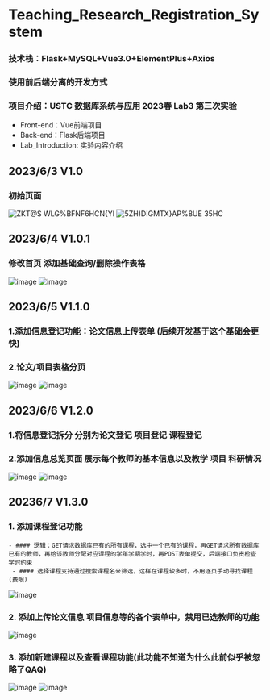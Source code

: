 # Teaching_Research_Registration_System
### 技术栈：Flask+MySQL+Vue3.0+ElementPlus+Axios
### 使用前后端分离的开发方式
### 项目介绍：USTC 数据库系统与应用 2023春 Lab3 第三次实验
- Front-end：Vue前端项目
- Back-end：Flask后端项目
- Lab_Introduction: 实验内容介绍

## 2023/6/3 V1.0
### 初始页面
 ![ZK$T@S WLG%BFNF6HCN${YI](https://github.com/ChowRunFa/Teaching_Research_Registration_System/assets/97417202/efdf6941-db1c-48a1-ada9-26f0e06ba739)
 ![5ZH)DIGMTX}AP%8UE 35HC](https://github.com/ChowRunFa/Teaching_Research_Registration_System/assets/97417202/6a8bbe4f-4ee3-44d2-bb40-9fee80e68328)

## 2023/6/4 V1.0.1
### 修改首页 添加基础查询/删除操作表格
![image](https://github.com/ChowRunFa/Teaching_Research_Registration_System/assets/97417202/81f7efae-4131-42d4-8390-1b5cbceff420)
![image](https://github.com/ChowRunFa/Teaching_Research_Registration_System/assets/97417202/7c3a059c-5353-45d0-8867-a427ea689b3f)

## 2023/6/5 V1.1.0
### 1.添加信息登记功能：论文信息上传表单  (后续开发基于这个基础会更快)
### 2.论文/项目表格分页
![image](https://github.com/ChowRunFa/Teaching_Research_Registration_System/assets/97417202/2b3a72de-11a8-4308-a2b5-85069a6ad617)
![image](https://github.com/ChowRunFa/Teaching_Research_Registration_System/assets/97417202/631c0c5c-ff55-4f87-a861-ec9c3978a16b)

## 2023/6/6 V1.2.0
### 1.将信息登记拆分  分别为论文登记  项目登记 课程登记   
### 2.添加信息总览页面  展示每个教师的基本信息以及教学 项目 科研情况
![image](https://github.com/ChowRunFa/Teaching_Research_Registration_System/assets/97417202/65c73464-174c-4cfe-9df9-3c208d4ae610)
![image](https://github.com/ChowRunFa/Teaching_Research_Registration_System/assets/97417202/ffcf3119-e67f-4d34-8016-7a0a8e569c37)
## 20236/7 V1.3.0
 ### 1. 添加课程登记功能 
    - #### 逻辑：GET请求数据库已有的所有课程，选中一个已有的课程，再GET请求所有数据库已有的教师，再给该教师分配对应课程的学年学期学时，再POST表单提交，后端接口负责检查学时约束
     - #### 选择课程支持通过搜索课程名来筛选，这样在课程较多时，不用逐页手动寻找课程(费眼) 
![image](https://github.com/ChowRunFa/Teaching_Research_Registration_System/assets/97417202/72a51112-0570-4f9c-89a3-93d8e8d8a176)
### 2. 添加上传论文信息 项目信息等的各个表单中，禁用已选教师的功能
![image](https://github.com/ChowRunFa/Teaching_Research_Registration_System/assets/97417202/f7703d51-eada-4869-9342-fd783406b21d)
### 3. 添加新建课程以及查看课程功能(此功能不知道为什么此前似乎被忽略了QAQ)
![image](https://github.com/ChowRunFa/Teaching_Research_Registration_System/assets/97417202/08757f94-1b5d-4cab-b760-48901243db90)
![image](https://github.com/ChowRunFa/Teaching_Research_Registration_System/assets/97417202/4e98f214-5156-4bff-8fb1-3dfff56967b2)

